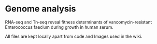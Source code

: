 # Genome analysis
RNA-seq and Tn-seq reveal fitness determinants of vancomycin-resistant Enterococcus faecium during growth in human serum.

All files are kept locally apart from code and Images used in the wiki.
